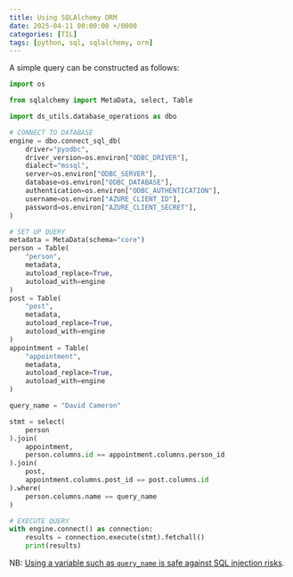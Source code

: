 ```yaml
---
title: Using SQLAlchemy ORM
date: 2025-04-11 00:00:00 +/0000
categories: [TIL]
tags: [python, sql, sqlalchemy, orm]
---
```


A simple query can be constructed as follows:

```python
import os

from sqlalchemy import MetaData, select, Table

import ds_utils.database_operations as dbo

# CONNECT TO DATABASE
engine = dbo.connect_sql_db(
    driver="pyodbc",
    driver_version=os.environ["ODBC_DRIVER"],
    dialect="mssql",
    server=os.environ["ODBC_SERVER"],
    database=os.environ["ODBC_DATABASE"],
    authentication=os.environ["ODBC_AUTHENTICATION"],
    username=os.environ["AZURE_CLIENT_ID"],
    password=os.environ["AZURE_CLIENT_SECRET"],
)

# SET UP QUERY
metadata = MetaData(schema="core")
person = Table(
    "person",
    metadata,
    autoload_replace=True,
    autoload_with=engine
)
post = Table(
    "post",
    metadata,
    autoload_replace=True,
    autoload_with=engine
)
appointment = Table(
    "appointment",
    metadata,
    autoload_replace=True,
    autoload_with=engine
)

query_name = "David Cameron"

stmt = select(
    person
).join(
    appointment,
    person.columns.id == appointment.columns.person_id
).join(
    post,
    appointment.columns.post_id == post.columns.id
).where(
    person.columns.name == query_name
)

# EXECUTE QUERY
with engine.connect() as connection:
    results = connection.execute(stmt).fetchall()
    print(results)
```

NB: [Using a variable such as `query_name` is safe against SQL injection risks](https://stackoverflow.com/questions/72483040/slqalchemy-orm-using-select-where-with-parameters#comment128055810_72489285).
